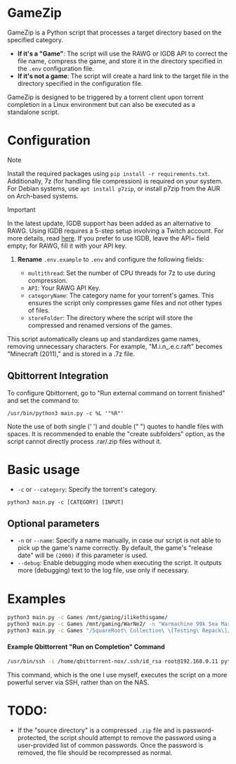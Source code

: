 # GameZip

GameZip is a Python script that processes a target directory based on the specified category.

- **If it's a "Game"**: The script will use the RAWG or IGDB API to correct the file name, compress the game, and store it in the directory specified in the `.env` configuration file.
- **If it's not a game**: The script will create a hard link to the target file in the directory specified in the configuration file.

GameZip is designed to be triggered by a torrent client upon torrent completion in a Linux environment but can also be executed as a standalone script.

# Configuration
> [!NOTE]
> Install the required packages using `pip install -r requirements.txt`. 
> Additionally, 7z (for handling file compression) is required on your system. For Debian systems, use `apt install p7zip`, or install p7zip from the AUR on Arch-based systems.

> [!IMPORTANT]
> In the latest update, IGDB support has been added as an alternative to RAWG. 
> Using IGDB requires a 5-step setup involving a Twitch account. For more details, read [here](https://api-docs.igdb.com/#getting-started).
> If you prefer to use IGDB, leave the API= field empty; for RAWG, fill it with your API key.

1. **Rename** `.env.example` to `.env` and configure the following fields:

    - `multithread`: Set the number of CPU threads for 7z to use during compression.
    - `API`: Your RAWG API Key.
    - `categoryName`: The category name for your torrent's games. This ensures the script only compresses game files and not other types of files.
    - `storeFolder`: The directory where the script will store the compressed and renamed versions of the games.

This script automatically cleans up and standardizes game names, removing unnecessary characters. For example, "M.i.n_.e.c.raft" becomes "Minecraft (2011)," and is stored in a .7z file.

## Qbittorrent Integration
To configure Qbittorrent, go to "Run external command on torrent finished" and set the command to:
```
/usr/bin/python3 main.py -c %L '"%R"'
```
Note the use of both single (' ') and double (" ") quotes to handle files with spaces. It is recommended to enable the "create subfolders" option, as the script cannot directly process .rar/.zip files without it.

# Basic usage
- `-c` or `--category`: Specify the torrent's category.
```
python3 main.py -c [CATEGORY] [INPUT]
```
## Optional parameters
- `-n` or `--name`: Specify a name manually, in case our script is not able to pick up the game's name correctly. By default, the game's "release date" will be `(2000)` if this parameter is used.
- `--debug`: Enable debugging mode when executing the script. It outputs more (debugging) text to the log file, use only if necessary.

# Examples
```bash
python3 main.py -c Games /mnt/gaming/ilikethisgame/
python3 main.py -c Games /mnt/gaming/WarNe2/ -n "Warmachine 99k Sea Marine 2"
python3 main.py -c Games "/SquareRoot\ Collection\ \[Testing\ Repack\]/"
```

#### Example Qbittorrent "Run on Completion" Command
```bash
/usr/bin/ssh -i /home/qbittorrent-nox/.ssh/id_rsa root@192.168.0.11 python3 /root/GameZip/main.py -c %L '"%R"'
```
This command, which is the one I use myself, executes the script on a more powerful server via SSH, rather than on the NAS.

# TODO:
- If the "source directory" is a compressed `.zip` file and is password-protected, the script should attempt to remove the password using a user-provided list of common passwords. Once the password is removed, the file should be recompressed as normal.
  
